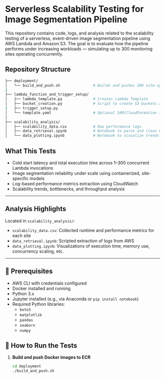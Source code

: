 # Serverless Scalability Testing for Image Segmentation Pipeline

This repository contains code, logs, and analysis related to the scalability testing of a serverless, event-driven image segmentation pipeline using AWS Lambda and Amazon S3. The goal is to evaluate how the pipeline performs under increasing workloads — simulating up to 300 monitoring sites operating concurrently.

##  Repository Structure
```bash
├── deployment/
│   └── build_and_push.sh               # Builds and pushes 300 site-specific Docker images to AWS ECR
|
├── lambda_function_and_trigger_setup/
│   ├── lambda_template.py              # Creates Lambda Template
│   ├── bucket_creation.py              # Script to create S3 buckets and configure triggers
|   ├── trigger_setup.py
│   └── template.yaml                   # Optional SAM/CloudFormation template for deployment
│
├── scalability_analysis/
│   ├── scalability_data.csv            # Raw performance logs
│   ├── data_retrieval.ipynb            # Notebook to parse and clean CloudWatch logs
│   └── data_plotting.ipynb             # Notebook to visualize trends and generate plot
```

## What This Tests

- Cold start latency and total execution time across 1–300 concurrent Lambda invocations
- Image segmentation reliability under scale using containerized, site-specific models
- Log-based performance metrics extraction using CloudWatch
- Scalability trends, bottlenecks, and throughput analysis

---

## Analysis Highlights

Located in `scalability_analysis/`:

- `scalability_data.csv`: Collected runtime and performance metrics for each site
- `data_retrieval.ipynb`: Scripted extraction of logs from AWS
- `data_plotting.ipynb`: Visualizations of execution time, memory use, concurrency scaling, etc.

---

## 🔧 Prerequisites

- AWS CLI with credentials configured
- Docker installed and running
- Python 3.x
- Jupyter installed (e.g., via Anaconda or `pip install notebook`)
- Required Python libraries:
  - `boto3`
  - `matplotlib`
  - `pandas`
  - `seaborn`
  - `numpy`

## 🧪 How to Run the Tests

1. **Build and push Docker images to ECR**  
   ```bash
   cd deployment
   ./build_and_push.sh
